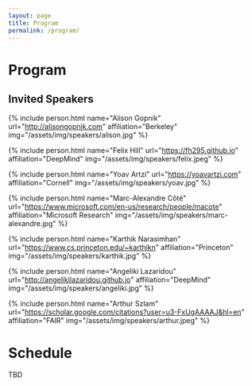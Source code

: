 ```yaml
---
layout: page
title: Program
permalink: /program/
---
```



# Program


## Invited Speakers


<div class="row">

{% include person.html name="Alison Gopnik" url="http://alisongopnik.com" affiliation="Berkeley" img="/assets/img/speakers/alison.jpg" %}

{% include person.html name="Felix Hill" url="https://fh295.github.io" affiliation="DeepMind" img="/assets/img/speakers/felix.jpeg" %}

{% include person.html name="Yoav Artzi" url="https://yoavartzi.com" affiliation="Cornell" img="/assets/img/speakers/yoav.jpg" %}

{% include person.html name="Marc-Alexandre Côté" url="https://www.microsoft.com/en-us/research/people/macote" affiliation="Microsoft Research" img="/assets/img/speakers/marc-alexandre.jpg" %}

{% include person.html name="Karthik Narasimhan" url="https://www.cs.princeton.edu/~karthikn" affiliation="Princeton" img="/assets/img/speakers/karthik.jpg" %}

{% include person.html name="Angeliki Lazaridou" url="http://angelikilazaridou.github.io" affiliation="DeepMind" img="/assets/img/speakers/angeliki.jpg" %}

{% include person.html name="Arthur Szlam" url="https://scholar.google.com/citations?user=u3-FxUgAAAAJ&hl=en" affiliation="FAIR" img="/assets/img/speakers/arthur.jpeg" %}

</div>


# Schedule

TBD

